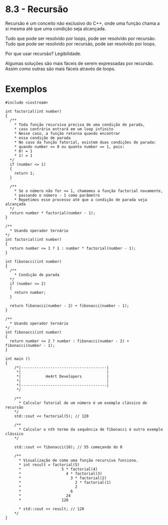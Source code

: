 # 8.3 - Recursão

Recursão é um conceito não exclusivo do C++, onde uma função chama a si mesma até que uma condição seja alcançada.

Tudo que pode ser resolvido por loops, pode ser resolvido por recursão.
Tudo que pode ser resolvido por recursão, pode ser resolvido por loops.

Por que usar recursão? Legibilidade.

Algumas soluções são mais fáceis de serem expressadas por recursão.
Assim como outras são mais fáceis através de loops.

# Exemplos

```cpp{0}
#include <iostream>

int factorial(int number)
{
  /**
    * Toda função recursiva precisa de uma condição de parada,
    * caso contrário entrará em um loop infinito
    * Nesse caso, a função retorna quando encontrar
    * essa condição de parada
    * No caso da função fatorial, existem duas condições de parada:
    * quando number == 0 ou quanto number == 1, pois:
    * 0! = 1
    * 1! = 1
  */
  if (number <= 1)
  {
    return 1;
  }

  /**
    * Se o número não for <= 1, chamamos a função factorial novamente,
    * passando o número - 1 como parâmetro
    * Repetimos esse processo até que a condição de parada seja alcançada
  */
  return number * factorial(number - 1);
}

/**
  * Usando operador ternário
*/
int factorial(int number)
{
  return number <= 1 ? 1 : number * factorial(number - 1);
}

int fibonacci(int number)
{
  /**
    * Condição de parada
  */
  if (number <= 2)
  {
    return number;
  }

  return fibonacci(number - 2) + fibonacci(number - 1);
}

/**
  * Usando operador ternário
*/
int fibonacci(int number)
{
  return number <= 2 ? number : fibonacci(number - 2) + fibonacci(number - 1);
}

int main ()
{
    /*|--------------------------------------|
     *|                                      |
     *|           He4rt Developers           |
     *|                                      |
     *|--------------------------------------|
     */

    /**
      * Calcular fatorial de um número é um exemplo clássico de recursão
    */
    std::cout << factorial(5); // 120

    /**
      * Calcular o nth termo da sequência de fibonacci é outro exemplo clássico
    */

    std::cout << fibonacci(10); // 55 começando do 0

    /**
      * Visualização de como uma função recursiva funciona.
      * int result = factorial(5)
      *                  5 * factorial(4)
      *                    4 * factorial(3)
      *                      3 * factorial(2)
      *                        2 * factorial(1)
      *                        2
      *                      6
      *                    24
      *                  120

      * std::cout << result; // 120
    */
}
```
